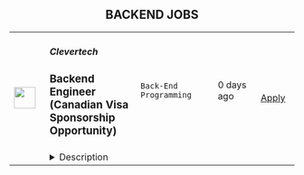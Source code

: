 <div align="center"><h2>BACKEND JOBS</h2></div><table><tr>
                <td width="100" height="100" rowspan="2">
                    <img src="https://wwr-pro.s3.amazonaws.com/logos/0081/5930/logo.gif" width="38px" height="auto">
                </td>
                <td width="300">
                    <h5>Clevertech</h5>
                    <h3> Backend Engineer (Canadian Visa Sponsorship Opportunity)</h3>
                </td>
                <td width="300">
                    <code>Back-End Programming</code>
                </td>
                <td width="200">
                <text>0 days ago</text>
                </td>
                <td width="100" rowspan="2">
                <a href="https://weworkremotely.com/remote-jobs/clevertech-backend-engineer-canadian-visa-sponsorship-opportunity-1" align="right" target="_blank">Apply</a>
                </td>
            </tr>
            <tr>
                <td colspan="3">
                <details><summary>Description</summary>
                <img src="https://we-work-remotely.imgix.net/logos/0081/5930/logo.gif?ixlib=rails-4.0.0&w=50&h=50&dpr=2&fit=fill&auto=compress" />

<p>
  <strong>Headquarters:</strong> New York, NY
    <br /><strong>URL:</strong> <a href="https://clevertech.biz">https://clevertech.biz</a>
</p>

<div>Experience Remote done Right. Over 20 years of remote experience, all 500+ staff are 100% remote and we still grow vibrant relationships, provide exceptional opportunities for career growth while working with stellar clients on ambitious projects</div><div>
<br><strong>What we're working on:</strong>
</div><div>Enterprise companies turn to us to help them launch innovative digital products that interact with hundreds of millions of customers, transactions and data points. The problems we solve every day are real and require creativity, grit and determination. We are building a culture that challenges norms while fostering experimentation and personal growth. In order to grasp the scale of problems we face, ideally, you have some exposure to Logistics, FinTech, Transportation, Insurance, Media or other complex multifactor industries</div><div><strong><br>Requirements</strong></div><ul>
<li>7+ years of professional experience (A technical assessment will be required)</li>
<li>Senior-level experience with Javascript, NodeJS, Express, Mongo</li>
<li>Ability to create clean, modern, testable, well-documented code</li>
<li>Serverless experience with AWS lambda or Azure functions</li>
<li>English fluency, verbal and written</li>
<li>Professional, empathic, team player</li>
<li>Problem solver, proactive, go-getter</li>
</ul><div><strong>Straight from the Devs</strong></div><div>Watch short snippets of actual developers (Real, not scripted) share why they joined <a href="https://cleverte.ch/3"><strong>YouTube Playlist</strong></a>
</div><div>
<br><strong>Why Clevertech is an amazing place to work at</strong>
</div><div>At Clevertech, you can expect that you will:</div><ul>
<li>Be 100% dedicated to one project at a time so that you can hone your skills, innovate and grow</li>
<li>Be a part of a team of talented and friendly senior-level developers</li>
<li>Work on projects that allow you to use cutting edge tech. We believe in constantly evolving your mastery</li>
</ul><div>The result? We produce meaningful work and we are truly proud and excited to be creating waves in an industry under transformation.</div>

<p><strong>To apply:</strong> <a href="https://weworkremotely.com/remote-jobs/clevertech-backend-engineer-canadian-visa-sponsorship-opportunity-1">https://weworkremotely.com/remote-jobs/clevertech-backend-engineer-canadian-visa-sponsorship-opportunity-1</a></p>

                </details>
                </td>
            </tr></table>